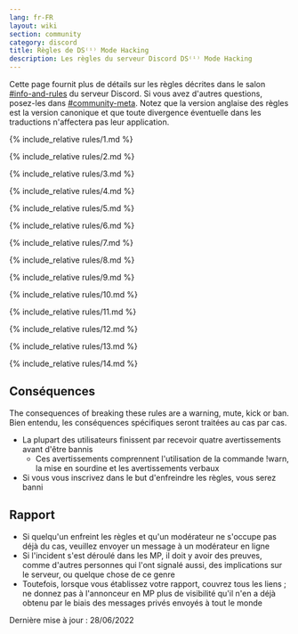 ```yaml
---
lang: fr-FR
layout: wiki
section: community
category: discord
title: Règles de DS⁽ⁱ⁾ Mode Hacking
description: Les règles du serveur Discord DS⁽ⁱ⁾ Mode Hacking
---
```


Cette page fournit plus de détails sur les règles décrites dans le salon [#info-and-rules](https://discord.com/channels/283769550611152897/626620520330428436) du serveur Discord. Si vous avez d'autres questions, posez-les dans [#community-meta](https://discord.com/channels/283769550611152897/715651368391671919). Notez que la version anglaise des règles [](/community/discord-rules) est la version canonique et que toute divergence éventuelle dans les traductions n'affectera pas leur application.

{% include_relative rules/1.md %}

{% include_relative rules/2.md %}

{% include_relative rules/3.md %}

{% include_relative rules/4.md %}

{% include_relative rules/5.md %}

{% include_relative rules/6.md %}

{% include_relative rules/7.md %}

{% include_relative rules/8.md %}

{% include_relative rules/9.md %}

{% include_relative rules/10.md %}

{% include_relative rules/11.md %}

{% include_relative rules/12.md %}

{% include_relative rules/13.md %}

{% include_relative rules/14.md %}

## Conséquences

The consequences of breaking these rules are a warning, mute, kick or ban. Bien entendu, les conséquences spécifiques seront traitées au cas par cas.
- La plupart des utilisateurs finissent par recevoir quatre avertissements avant d'être bannis
   - Ces avertissements comprennent l'utilisation de la commande !warn, la mise en sourdine et les avertissements verbaux
- Si vous vous inscrivez dans le but d'enfreindre les règles, vous serez banni

## Rapport

- Si quelqu'un enfreint les règles et qu'un modérateur ne s'occupe pas déjà du cas, veuillez envoyer un message à un modérateur en ligne
- Si l'incident s'est déroulé dans les MP, il doit y avoir des preuves, comme d'autres personnes qui l'ont signalé aussi, des implications sur le serveur, ou quelque chose de ce genre
- Toutefois, lorsque vous établissez votre rapport, couvrez tous les liens ; ne donnez pas à l'annonceur en MP plus de visibilité qu'il n'en a déjà obtenu par le biais des messages privés envoyés à tout le monde


Dernière mise à jour : 28/06/2022
